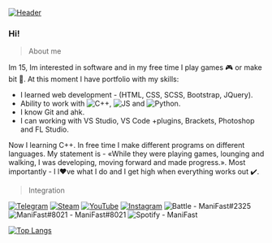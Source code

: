 <!-- 27/04/21 -->
[![Header](https://github.com/Stas-inside/Stas-inside/blob/main/assets/header.png)](https://www.youtube.com/watch?v=uykVCZpi7SU&ab_channel=JohnDodd)

### Hi!

>About me

Im 15, Im interested in software and in my free time I play games 🎮 or make bit 🎵.
At this moment I have portfolio with my skills:
+ I learned web development - (HTML, CSS, SCSS, Bootstrap, JQuery).
+ Ability to work with ![C++](https://img.shields.io/static/v1?label=&message=C++&color=0D1117&logo=C%2b%2b), ![JS](https://img.shields.io/static/v1?label=&message=JavaScript&color=0D1117&logo=JavaScript) and ![Python](https://img.shields.io/static/v1?label=&message=Python&color=0D1117&logo=Python).
+ I know Git and ahk.
+ I can working with VS Studio, VS Code +plugins, Brackets, Photoshop and FL Studio.

Now I learning C++. In free time I make different programs on different languages.
My statement is - «While they were playing games, lounging and walking, I was developing, moving forward and made progress.».
Most importantly - I l❤️ve what I do and I get high when everything works out ✔️.


>Integration
<!--
[![Telegram](https://img.shields.io/static/v1?label=&message=Telegram&color=00B1FF?style=for-the-badge&logo=Telegram&color=00B1FF)](https://t.me/Mani_Fast)
[![Steam](https://img.shields.io/static/v1?label=&message=Steam&color=000000?style=for-the-badge&logo=Steam&style=flat-square)](steamcommunity.com/id/manifast/)
[![YouTube](https://img.shields.io/static/v1?label=&message=YouTube&color=FF1515?style=for-the-badge&logo=YouTube&style=flat-square)](https://www.youtube.com/channel/UCKcWOEWJ1hrUW1irBZz-8xQ)
![Discord#8021](https://img.shields.io/static/v1?label=Discord&message=ManiFast#8021&color=7289D9?style=for-the-badge&logo=Discord&style=flat-square)
![Spotify](https://img.shields.io/static/v1?label=Spotify&message=ManiFast&color=1ED760?style=for-the-badge&logo=Spotify&style=flat-square)
-->

[![Telegram](https://img.shields.io/badge/-Telegram-0D1117?style=for-the-badge&logo=Telegram)](https://t.me/Mani_Fast)
[![Steam](https://img.shields.io/badge/-Steam-0D1117?style=for-the-badge&logo=Steam)](https://steamcommunity.com/id/manifast/)
[![YouTube](https://img.shields.io/badge/-YouTube-0D1117?style=for-the-badge&logo=YouTube)](https://www.youtube.com/channel/UCKcWOEWJ1hrUW1irBZz-8xQ)
[![Instagram](https://img.shields.io/badge/-Instagram-0D1117?style=for-the-badge&logo=Instagram)](https://www.instagram.com/mani_fastt/)
![Battle](https://img.shields.io/badge/- -0D1117?style=for-the-badge&logo=Blizzard) - ManiFast#2325
![ManiFast#8021](https://img.shields.io/badge/- -0D1117?style=for-the-badge&logo=Discord) - ManiFast#8021
![Spotify](https://img.shields.io/badge/- -0D1117?style=for-the-badge&logo=Spotify) - ManiFast

<!-- ![Anurag's GitHub stats](https://github-readme-stats.vercel.app/api?username=Stas-inside&show_icons=true&theme=tokyonight&bg_color=DEG,0082FF,00B1FF,00D2FF) -->
[![Top Langs](https://github-readme-stats.vercel.app/api/top-langs/?username=Stas-inside&layout=compact)](https://github.com/anuraghazra/github-readme-stats)
